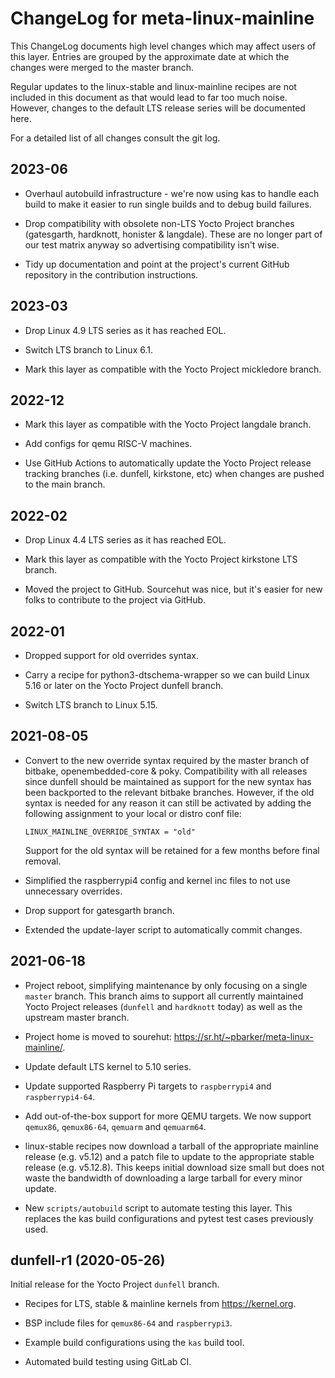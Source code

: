 # ChangeLog for meta-linux-mainline

<!--
Copyright (C) 2021, meta-linux-mainline contributors
SPDX-License-Identifier: CC-BY-4.0
-->

This ChangeLog documents high level changes which may affect users of this
layer. Entries are grouped by the approximate date at which the changes were
merged to the master branch.

Regular updates to the linux-stable and linux-mainline recipes are not included
in this document as that would lead to far too much noise. However, changes to
the default LTS release series will be documented here.

For a detailed list of all changes consult the git log.

## 2023-06

* Overhaul autobuild infrastructure - we're now using kas to handle each build
  to make it easier to run single builds and to debug build failures.

* Drop compatibility with obsolete non-LTS Yocto Project branches (gatesgarth,
  hardknott, honister & langdale). These are no longer part of our test matrix
  anyway so advertising compatibility isn't wise.

* Tidy up documentation and point at the project's current GitHub repository in
  the contribution instructions.

## 2023-03

* Drop Linux 4.9 LTS series as it has reached EOL.

* Switch LTS branch to Linux 6.1.

* Mark this layer as compatible with the Yocto Project mickledore branch.

## 2022-12

* Mark this layer as compatible with the Yocto Project langdale branch.

* Add configs for qemu RISC-V machines.

* Use GitHub Actions to automatically update the Yocto Project release tracking
  branches (i.e. dunfell, kirkstone, etc) when changes are pushed to the main
  branch.

## 2022-02

* Drop Linux 4.4 LTS series as it has reached EOL.

* Mark this layer as compatible with the Yocto Project kirkstone LTS branch.

* Moved the project to GitHub. Sourcehut was nice, but it's easier for new folks
  to contribute to the project via GitHub.

## 2022-01

* Dropped support for old overrides syntax.

* Carry a recipe for python3-dtschema-wrapper so we can build Linux 5.16 or
  later on the Yocto Project dunfell branch.

* Switch LTS branch to Linux 5.15.

## 2021-08-05

* Convert to the new override syntax required by the master branch of bitbake,
  openembedded-core & poky. Compatibility with all releases since dunfell should
  be maintained as support for the new syntax has been backported to the
  relevant bitbake branches. However, if the old syntax is needed for any reason
  it can still be activated by adding the following assignment to your local or
  distro conf file:

      LINUX_MAINLINE_OVERRIDE_SYNTAX = "old"

  Support for the old syntax will be retained for a few months before final
  removal.

* Simplified the raspberrypi4 config and kernel inc files to not use unnecessary
  overrides.

* Drop support for gatesgarth branch.

* Extended the update-layer script to automatically commit changes.

## 2021-06-18

* Project reboot, simplifying maintenance by only focusing on a single `master`
  branch. This branch aims to support all currently maintained Yocto Project
  releases (`dunfell` and `hardknott` today) as well as the upstream master
  branch.

* Project home is moved to sourehut:
  <https://sr.ht/~pbarker/meta-linux-mainline/>.

* Update default LTS kernel to 5.10 series.

* Update supported Raspberry Pi targets to `raspberrypi4` and `raspberrypi4-64`.

* Add out-of-the-box support for more QEMU targets. We now support `qemux86`,
  `qemux86-64`, `qemuarm` and `qemuarm64`.

* linux-stable recipes now download a tarball of the appropriate mainline
  release (e.g. v5.12) and a patch file to update to the appropriate stable
  release (e.g. v5.12.8). This keeps initial download size small but does not
  waste the bandwidth of downloading a large tarball for every minor update.

* New `scripts/autobuild` script to automate testing this layer. This replaces
  the kas build configurations and pytest test cases previously used.

## dunfell-r1 (2020-05-26)

Initial release for the Yocto Project `dunfell` branch.

* Recipes for LTS, stable & mainline kernels from <https://kernel.org>.

* BSP include files for `qemux86-64` and `raspberrypi3`.

* Example build configurations using the `kas` build tool.

* Automated build testing using GitLab CI.

